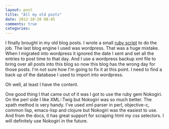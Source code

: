 ```yaml
---
layout: post
title: "All my old posts"
date: 2012-10-20 08:45
comments: true
categories: 
---
```

I finally brought in my old blog posts. I wrote a small [ruby
script](https://github.com/rlb3/update-blog/blob/master/wp2op.rb) to
do the job. The last blog engine I used was wordpress. That was a huge
mistake. When I migrated into wordpress it ignored the date I sent and
set all the entries to post time to that day. And I use a wordpress
backup xml file to bring over all posts into this blog so now this blog has the
wrong day for those posts. I'm not sure how I'm going to fix it at
this point. I need to find a back up of the database I used to import
into wordpress.

Oh well, at least I have the content.

One good thing I that came out of it was I got to use the ruby gem
Nokogiri. On the perl side I like XML::Twig but Nokogiri was so much
better. The xpath method is very handy. I've used xml parser in perl,
objective-c, common lisp, emacs-lisp and clojure but Nokogiri was the
easiest to use. And from the docs, it has great support for scraping
html my css selectors. I will definitely use Nokogiri in the future.